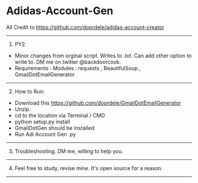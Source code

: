 # Adidas-Account-Gen

All Credit to https://github.com/doprdele/adidas-account-creator

--------------------------------------------------------------------
1. PY2.
- Minor changes from orginal script. Writes to .txt. Can add other option to write to. DM me on twitter @backdoorcook.
- Requirements : Modules : requests , BeautifulSoup , GmailDotEmailGenerator
--------------------------------------------------------------------
2. How to Run:
- Download this https://github.com/doprdele/GmailDotEmailGenerator 
- Unzip. 
- cd to the location via Terminal / CMD
- python setup.py install
- GmailDotGen should be installed
- Run Adi Account Gen .py 
--------------------------------------------------------------------
3. Troubleshooting. DM me, willing to help you.
--------------------------------------------------------------------
4. Feel free to study, revise mine. It's open source for a reason.
--------------------------------------------------------------------




